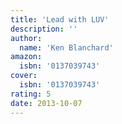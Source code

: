 ```yaml
---
title: 'Lead with LUV'
description: ''
author:
  name: 'Ken Blanchard'
amazon:
  isbn: '0137039743'
cover:
  isbn: '0137039743'
rating: 5
date: 2013-10-07
---
```

